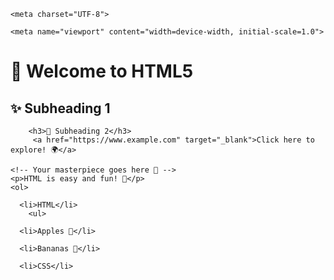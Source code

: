 <!DOCTYPE html>

<html lang="en">

<head>

    <meta charset="UTF-8">

    <meta name="viewport" content="width=device-width, initial-scale=1.0">

      

   

</head>
     <title>🎨 My Cool Web Page</title>
      <h1>🌟 Welcome to HTML5</h1>
         <h2>✨ Subheading 1</h2>

        <h3>🎯 Subheading 2</h3>
         <a href="https://www.example.com" target="_blank">Click here to explore! 🌍</a>

<body>

    <!-- Your masterpiece goes here 🎉 -->
    <p>HTML is easy and fun! 🎈</p>
    <ol>

      <li>HTML</li>
        <ul>

      <li>Apples 🍎</li>

      <li>Bananas 🍌</li>

  </ul>

      <li>CSS</li>

  </ol>

</body>

</html>
